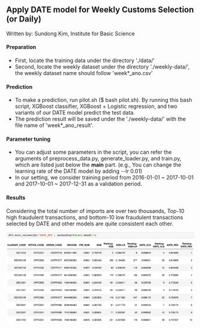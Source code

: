 ## Apply DATE model for Weekly Customs Selection (or Daily)
Written by: Sundong Kim, Institute for Basic Science

#### Preparation
* First, locate the training data under the directory './data/'
* Second, locate the weekly dataset under the directory './weekly-data/', the weekly dataset name should follow 'week*_ano.csv'

#### Prediction
* To make a prediction, run pilot.sh ($ bash pilot.sh). By running this bash script, XGBoost classifier, XGBoost + Logistic regression, and two variants of our DATE model predict the test data.
* The prediction result will be saved under the './weekly-data/' with the file name of 'week*_ano_result'.

#### Parameter tuning
* You can adjust some parameters in the script, you can refer the arguments of preprocess_data.py, generate_loader.py, and train.py, which are listed just below the __main__ part. (e.g., You can change the learning rate of the DATE model by adding --lr 0.01)
* In our setting, we consider training period from 2016-01-01 ~ 2017-10-01 and 2017-10-01 ~ 2017-12-31 as a validation period.

#### Results 
Considering the total number of imports are over two thousands, Top-10 high fraudulent transactions, and bottom-10 low fraudulent transactions selected by DATE and other models are quite consistent each other.

![See this figure](./DATE-customs-selection.png)